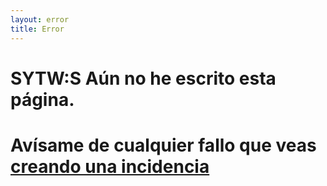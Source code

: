 ```yaml
---
layout: error
title: Error
---
```

# SYTW:S Aún no he escrito esta página. 

# Avísame de cualquier fallo que veas [creando una incidencia](https://github.com/ULL-MII-SYTWS-1920/ull-mii-sytws-1920.github.io/issues/new)

<div>

<div id="cat"></div>

<script type="text/javascript">

/*

  https://docs.thecatapi.com/ 

*/
const URL = 'https://api.thecatapi.com/v1/images/search?size=full';

(async function() {
  try {
    let divcat = document.getElementById("cat");
    let cat = await fetch(URL);
    console.log(cat);
    if (cat.url) {
      let img = document.createElement("img");
      img.src = cat[0]["url"];
      divcat.appendChild(img);
    }
  }
  catch(e) { // silence.
  }
})()

</script>

</div>